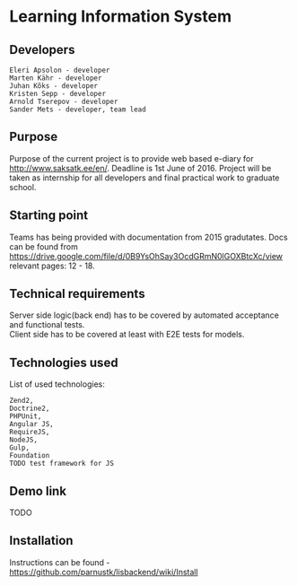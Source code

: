 # Learning Information System 

## Developers

    Eleri Apsolon - developer
    Marten Kähr - developer
    Juhan Kõks - developer
    Kristen Sepp - developer
    Arnold Tserepov - developer
    Sander Mets - developer, team lead

## Purpose

Purpose of the current project is to provide web based e-diary for http://www.saksatk.ee/en/. Deadline is 1st June of 2016. 
Project will be taken as internship for all developers and final practical work to graduate school.

## Starting point

Teams has being provided with documentation from 2015 gradutates. Docs can be found from https://drive.google.com/file/d/0B9YsOhSay3OcdGRmN0lGOXBtcXc/view relevant pages: 12 - 18.

## Technical requirements

Server side logic(back end) has to be covered by automated acceptance and functional tests.  
Client side has to be covered at least with E2E tests for models.

## Technologies used

List of used technologies:

    Zend2, 
    Doctrine2, 
    PHPUnit, 
    Angular JS, 
    RequireJS, 
    NodeJS, 
    Gulp, 
    Foundation
    TODO test framework for JS

## Demo link
TODO

## Installation
Instructions can be found - https://github.com/parnustk/lisbackend/wiki/Install  

